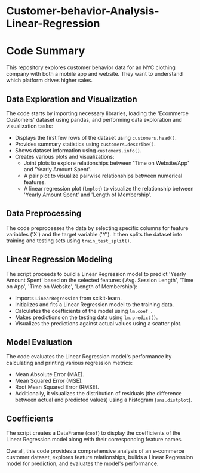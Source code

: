 # Customer-behavior-Analysis-Linear-Regression

# Code Summary

This repository explores customer behavior data for an NYC clothing company with both a mobile app and website. They want to understand which platform drives higher sales.

## Data Exploration and Visualization

The code starts by importing necessary libraries, loading the 'Ecommerce Customers' dataset using pandas, and performing data exploration and visualization tasks:

- Displays the first few rows of the dataset using `customers.head()`.
- Provides summary statistics using `customers.describe()`.
- Shows dataset information using `customers.info()`.
- Creates various plots and visualizations:
  - Joint plots to explore relationships between 'Time on Website/App' and 'Yearly Amount Spent'.
  - A pair plot to visualize pairwise relationships between numerical features.
  - A linear regression plot (`lmplot`) to visualize the relationship between 'Yearly Amount Spent' and 'Length of Membership'.

## Data Preprocessing

The code preprocesses the data by selecting specific columns for feature variables ('X') and the target variable ('Y'). It then splits the dataset into training and testing sets using `train_test_split()`.

## Linear Regression Modeling

The script proceeds to build a Linear Regression model to predict 'Yearly Amount Spent' based on the selected features ('Avg. Session Length', 'Time on App', 'Time on Website', 'Length of Membership'):

- Imports `LinearRegression` from scikit-learn.
- Initializes and fits a Linear Regression model to the training data.
- Calculates the coefficients of the model using `lm.coef_`.
- Makes predictions on the testing data using `lm.predict()`.
- Visualizes the predictions against actual values using a scatter plot.

## Model Evaluation

The code evaluates the Linear Regression model's performance by calculating and printing various regression metrics:

- Mean Absolute Error (MAE).
- Mean Squared Error (MSE).
- Root Mean Squared Error (RMSE).
- Additionally, it visualizes the distribution of residuals (the difference between actual and predicted values) using a histogram (`sns.distplot`).

## Coefficients

The script creates a DataFrame (`coof`) to display the coefficients of the Linear Regression model along with their corresponding feature names.

Overall, this code provides a comprehensive analysis of an e-commerce customer dataset, explores feature relationships, builds a Linear Regression model for prediction, and evaluates the model's performance.


